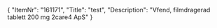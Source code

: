 {
  "ItemNr": "161171",
  "Title": "test",
  "Description": "Vfend, filmdragerad tablett 200 mg 2care4 ApS"
}